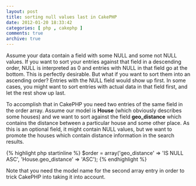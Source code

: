 ```yaml
---
layout: post
title: sorting null values last in CakePHP
date: 2012-01-20 18:33:42
categories: [ php , cakephp ]
comments: true
archive: true
---
```

Assume your data contain a field with some NULL and some not NULL values.
If you want to sort your entries against that field in a descending order, NULL
is interpreted as 0 and entries with NULL in that field go at the bottom.
This is perfectly desirable. But what if you want to sort them into an ascending order?
Entries with the NULL field would show up first. In some cases, you might want to sort
entries with actual data in that field first, and let the rest show up last.

To accomplish that in CakePHP you need two entries of the same field in the order array.
Assume our model is **House** (which obviously describes some houses) and we want to sort
against the field **geo_distance** which contains the distance between a particular house and
some other place. As this is an optional field, it might contain NULL values, but we want
to promote the houses which contain distance information in the search results.

{% highlight php startinline %}
$order = array('geo_distance' => 'IS NULL ASC', 'House.geo_distance' => 'ASC');
{% endhighlight %}

Note that you need the model name for the second array entry in order to trick CakePHP into
taking it into account.
